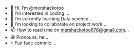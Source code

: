 - 👋 Hi, I’m @mershackotoo
- 👀 I’m interested in coding ...
- 🌱 I’m currently learning Data science...
- 💞️ I’m looking to collaborate on project work...
- 📫 How to reach me on mershackotoo678@gmail.com...
- 😄 Pronouns: he ...
- ⚡ Fun fact: commic ...

<!---
mershackotoo/mershackotoo is a ✨ special ✨ repository because its `README.md` (this file) appears on your GitHub profile.
You can click the Preview link to take a look at your changes.
--->
